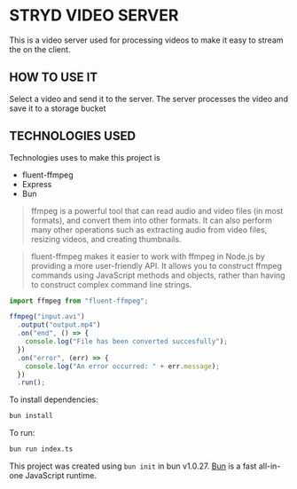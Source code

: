 # STRYD VIDEO SERVER

This is a video server used for processing videos to make it easy to stream the on the client.

## HOW TO USE IT

Select a video and send it to the server. The server processes the video and save it to a storage bucket

## TECHNOLOGIES USED

Technologies uses to make this project is

- fluent-ffmpeg
- Express
- Bun

> ffmpeg is a powerful tool that can read audio and video files (in most formats), and convert them into other formats. It can also perform many other operations such as extracting audio from video files, resizing videos, and creating thumbnails.

> fluent-ffmpeg makes it easier to work with ffmpeg in Node.js by providing a more user-friendly API. It allows you to construct ffmpeg commands using JavaScript methods and objects, rather than having to construct complex command line strings.

```typescript
import ffmpeg from "fluent-ffmpeg";

ffmpeg("input.avi")
  .output("output.mp4")
  .on("end", () => {
    console.log("File has been converted succesfully");
  })
  .on("error", (err) => {
    console.log("An error occurred: " + err.message);
  })
  .run();
```

To install dependencies:

```bash
bun install
```

To run:

```bash
bun run index.ts
```

This project was created using `bun init` in bun v1.0.27. [Bun](https://bun.sh) is a fast all-in-one JavaScript runtime.
